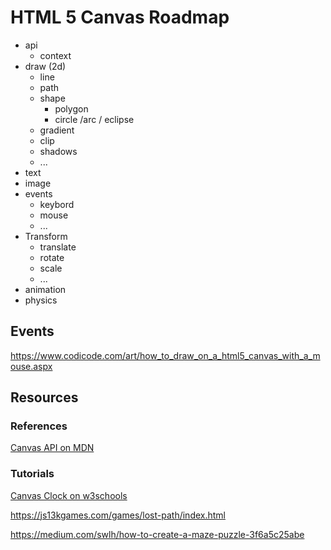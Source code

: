 # HTML 5 Canvas Roadmap

- api
  - context
- draw (2d)
  - line
  - path
  - shape
    - polygon
    - circle /arc / eclipse
  - gradient
  - clip
  - shadows
  - ...
- text
- image
- events
  - keybord
  - mouse
  - ...
- Transform
  - translate
  - rotate
  - scale
  - ...
- animation
- physics

## Events

<https://www.codicode.com/art/how_to_draw_on_a_html5_canvas_with_a_mouse.aspx>

## Resources

### References

[Canvas API on MDN](https://developer.mozilla.org/en-US/docs/Web/API/Canvas_API)

### Tutorials

[Canvas Clock on w3schools](https://www.w3schools.com/graphics/canvas_clock_start.asp)

<https://js13kgames.com/games/lost-path/index.html>

<https://medium.com/swlh/how-to-create-a-maze-puzzle-3f6a5c25abe>
